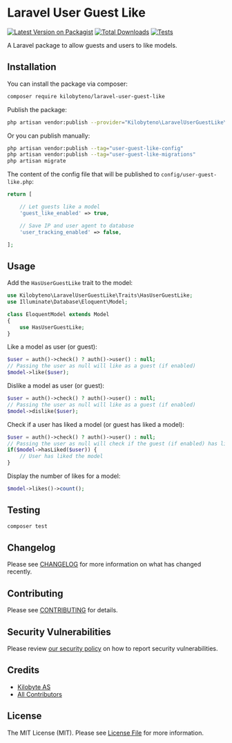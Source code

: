 # Laravel User Guest Like

[![Latest Version on Packagist](https://img.shields.io/packagist/v/kilobyteno/laravel-user-guest-like.svg?style=flat-square)](https://packagist.org/packages/kilobyteno/laravel-user-guest-like)
[![Total Downloads](https://img.shields.io/packagist/dt/kilobyteno/laravel-user-guest-like.svg?style=flat-square)](https://packagist.org/packages/kilobyteno/laravel-user-guest-like)
[![Tests](https://github.com/kilobyteno/laravel-user-guest-like/actions/workflows/run-tests.yml/badge.svg)](https://github.com/kilobyteno/laravel-user-guest-like/actions/workflows/run-tests.yml)

A Laravel package to allow guests and users to like models.

## Installation

You can install the package via composer:

```bash
composer require kilobyteno/laravel-user-guest-like
```

Publish the package:

```bash
php artisan vendor:publish --provider="Kilobyteno\LaravelUserGuestLike\LaravelUserGuestLikeServiceProvider"
```

Or you can publish manually:

```bash
php artisan vendor:publish --tag="user-guest-like-config"
php artisan vendor:publish --tag="user-guest-like-migrations"
php artisan migrate
```

The content of the config file that will be published to `config/user-guest-like.php`:

```php
return [

    // Let guests like a model
    'guest_like_enabled' => true,

    // Save IP and user agent to database
    'user_tracking_enabled' => false,

];
```

## Usage

Add the `HasUserGuestLike` trait to the model:

```php
use Kilobyteno\LaravelUserGuestLike\Traits\HasUserGuestLike;
use Illuminate\Database\Eloquent\Model;

class EloquentModel extends Model
{
    use HasUserGuestLike;
}
```

Like a model as user (or guest):

```php
$user = auth()->check() ? auth()->user() : null;
// Passing the user as null will like as a guest (if enabled)
$model->like($user);
```

Dislike a model as user (or guest):

```php
$user = auth()->check() ? auth()->user() : null;
// Passing the user as null will like as a guest (if enabled)
$model->dislike($user);
```

Check if a user has liked a model (or guest has liked a model):

```php
$user = auth()->check() ? auth()->user() : null;
// Passing the user as null will check if the guest (if enabled) has liked the model
if($model->hasLiked($user)) {
    // User has liked the model
}
```

Display the number of likes for a model:

```php
$model->likes()->count();
```

## Testing

```bash
composer test
```

## Changelog

Please see [CHANGELOG](CHANGELOG.md) for more information on what has changed recently.

## Contributing

Please see [CONTRIBUTING](.github/CONTRIBUTING.md) for details.

## Security Vulnerabilities

Please review [our security policy](../../security/policy) on how to report security vulnerabilities.

## Credits

-   [Kilobyte AS](https://github.com/kilobyteno)
-   [All Contributors](../../contributors)

## License

The MIT License (MIT). Please see [License File](LICENSE.md) for more information.
